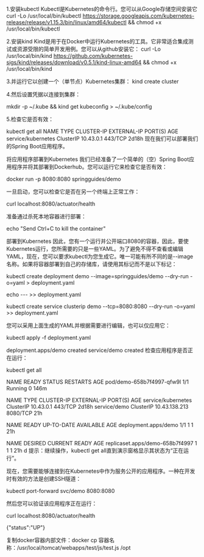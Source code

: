 1.安装kubectl
Kubectl是Kubernetes的命令行。您可以从Google存储空间安装它
curl -Lo /usr/local/bin/kubectl https://storage.googleapis.com/kubernetes-release/release/v1.15.3/bin/linux/amd64/kubectl && chmod +x /usr/local/bin/kubectl

2.安装kind
Kind是用于在Docker中运行Kubernetes的工具。它非常适合集成测试或资源受限的简单开发用例。您可以从github安装它：
curl -Lo /usr/local/bin/kind https://github.com/kubernetes-sigs/kind/releases/download/v0.5.1/kind-linux-amd64 && chmod +x /usr/local/bin/kind

3.并运行它以创建一个（单节点）Kubernetes集群：
kind create cluster

4.然后设置凭据以连接到集群：

mkdir -p ~/.kube && kind get kubeconfig > ~/.kube/config

5.检查它是否有效：

kubectl get all
NAME                 TYPE        CLUSTER-IP      EXTERNAL-IP   PORT(S)    AGE
service/kubernetes   ClusterIP   10.43.0.1       <none>        443/TCP    2d18h
现在我们可以部署我们的Spring Boot应用程序。

将应用程序部署到Kubernetes
我们已经准备了一个简单的（空）Spring Boot应用程序并将其部署到Dockerhub。您可以运行它来检查它是否有效：

docker run -p 8080:8080 springguides/demo

一旦启动，您可以检查它是否在另一个终端上正常工作：

curl localhost:8080/actuator/health

准备通过杀死本地容器进行部署：

echo "Send Ctrl+C to kill the container"

部署到Kubernetes
因此，您有一个运行并公开端口8080的容器，因此，要使Kubernetes运行，您所需要的只是一些YAML。为了避免不得不查看或编辑YAML，现在，您可以要求kubectl为您生成它。唯一可能有所不同的是--image名称。如果将容器部署到自己的存储库，请使用其标记而不是以下标记：

kubectl create deployment demo --image=springguides/demo --dry-run -o=yaml > deployment.yaml

echo --- >> deployment.yaml

kubectl create service clusterip demo --tcp=8080:8080 --dry-run -o=yaml >> deployment.yaml

您可以采用上面生成的YAML并根据需要进行编辑，也可以仅应用它：

kubectl apply -f deployment.yaml

deployment.apps/demo created
service/demo created
检查应用程序是否正在运行：

kubectl get all

NAME                             READY     STATUS      RESTARTS   AGE
pod/demo-658b7f4997-qfw9l        1/1       Running     0          146m

NAME                 TYPE        CLUSTER-IP      EXTERNAL-IP   PORT(S)    AGE
service/kubernetes   ClusterIP   10.43.0.1       <none>        443/TCP    2d18h
service/demo         ClusterIP   10.43.138.213   <none>        8080/TCP   21h

NAME                   READY     UP-TO-DATE   AVAILABLE   AGE
deployment.apps/demo   1/1       1            1           21h

NAME                              DESIRED   CURRENT   READY     AGE
replicaset.apps/demo-658b7f4997   1         1         1         21h
d
提示：继续操作，kubectl get all直到演示窗格显示其状态为“正在运行”。

现在，您需要能够连接到在Kubernetes中作为服务公开的应用程序。一种在开发时有效的方法是创建SSH隧道：

kubectl port-forward svc/demo 8080:8080

然后您可以验证该应用程序正在运行：

curl localhost:8080/actuator/health

{"status":"UP"}

复制docker容器内部文件：docker cp 容器名称：/usr/local/tomcat/webapps/test/js/test.js  /opt